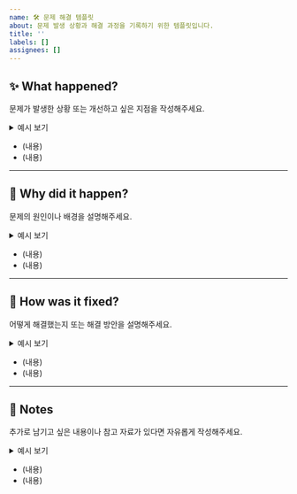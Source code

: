 ```yaml
---
name: 🛠 문제 해결 템플릿
about: 문제 발생 상황과 해결 과정을 기록하기 위한 템플릿입니다.
title: ''
labels: []
assignees: []
---
```


## ✨ What happened?  
문제가 발생한 상황 또는 개선하고 싶은 지점을 작성해주세요.

<details>
<summary>예시 보기</summary>
`log.info()` 메서드를 사용했지만, 콘솔에 로그가 출력되지 않음.  
</details>

- (내용)
- (내용)

---

## 🧠 Why did it happen?  
문제의 원인이나 배경을 설명해주세요.

<details>
<summary>예시 보기</summary>
- 테스트 코드에서 로깅을 사용했으나, 테스트 경로에는 Log4j2 설정 파일이 없어 출력되지 않음  
- `resources` 경로에 있는 설정이 테스트 실행 시 인식되지 않기 때문에 별도 설정 필요
</details>

- (내용)
- (내용)

---

## 🔧 How was it fixed?  
어떻게 해결했는지 또는 해결 방안을 설명해주세요.

<details>
<summary>예시 보기</summary>
- `src/test/resources` 경로에 `log4j2-test.xml` 파일을 추가하여 테스트 환경에서도 로그 출력 가능하게 설정
</details>

- (내용)
- (내용)

---

## 📎 Notes  
추가로 남기고 싶은 내용이나 참고 자료가 있다면 자유롭게 작성해주세요.

<details>
<summary>예시 보기</summary>
- 테스트 로그 문제는 [Log4j2 공식 문서](https://logging.apache.org/log4j/2.x/manual/configuration.html) 참조  
- `log4j2.xml`과 `log4j2-test.xml`의 우선순위 확인 필요  
</details>

- (내용)
- (내용)

